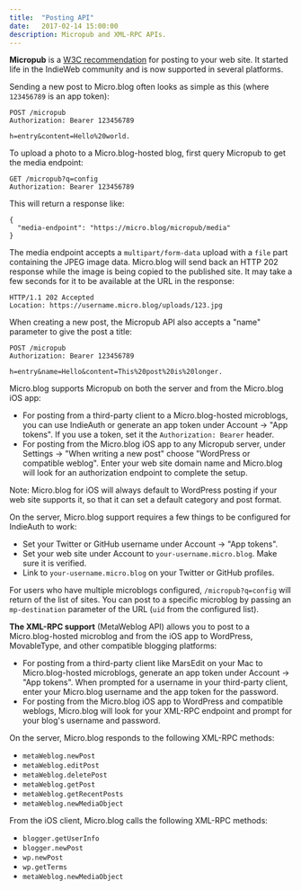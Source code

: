 ```yaml
---
title:  "Posting API"
date:   2017-02-14 15:00:00
description: Micropub and XML-RPC APIs.
---
```


**Micropub** is a [W3C recommendation](https://www.w3.org/TR/micropub/) for posting to your web site. It started life in the IndieWeb community and is now supported in several platforms.

Sending a new post to Micro.blog often looks as simple as this (where `123456789` is an app token):

```
POST /micropub
Authorization: Bearer 123456789

h=entry&content=Hello%20world.
```

To upload a photo to a Micro.blog-hosted blog, first query Micropub to get the media endpoint:

```
GET /micropub?q=config
Authorization: Bearer 123456789
```

This will return a response like:

```
{
  "media-endpoint": "https://micro.blog/micropub/media"
}
```

The media endpoint accepts a `multipart/form-data` upload with a `file` part containing the JPEG image data. Micro.blog will send back an HTTP 202 response while the image is being copied to the published site. It may take a few seconds for it to be available at the URL in the response:

```
HTTP/1.1 202 Accepted
Location: https://username.micro.blog/uploads/123.jpg
```

When creating a new post, the Micropub API also accepts a "name" parameter to give the post a title:

```
POST /micropub
Authorization: Bearer 123456789

h=entry&name=Hello&content=This%20post%20is%20longer.
```

Micro.blog supports Micropub on both the server and from the Micro.blog iOS app:

* For posting from a third-party client to a Micro.blog-hosted microblogs, you can use IndieAuth or generate an app token under Account → "App tokens". If you use a token, set it the `Authorization: Bearer` header.
* For posting from the Micro.blog iOS app to any Micropub server, under Settings → "When writing a new post" choose "WordPress or compatible weblog". Enter your web site domain name and Micro.blog will look for an authorization endpoint to complete the setup.

Note: Micro.blog for iOS will always default to WordPress posting if your web site supports it, so that it can set a default category and post format.

On the server, Micro.blog support requires a few things to be configured for IndieAuth to work:

* Set your Twitter or GitHub username under Account → "App tokens".
* Set your web site under Account to `your-username.micro.blog`. Make sure it is verified.
* Link to `your-username.micro.blog` on your Twitter or GitHub profiles.

For users who have multiple microblogs configured, `/micropub?q=config` will return of the list of sites. You can post to a specific microblog by passing an `mp-destination` parameter of the URL (`uid` from the configured list).

**The XML-RPC support** (MetaWeblog API) allows you to post to a Micro.blog-hosted microblog and from the iOS app to WordPress, MovableType, and other compatible blogging platforms:

* For posting from a third-party client like MarsEdit on your Mac to Micro.blog-hosted microblogs, generate an app token under Account → "App tokens". When prompted for a username in your third-party client, enter your Micro.blog username and the app token for the password.
* For posting from the Micro.blog iOS app to WordPress and compatible weblogs, Micro.blog will look for your XML-RPC endpoint and prompt for your blog's username and password.

On the server, Micro.blog responds to the following XML-RPC methods:

* `metaWeblog.newPost`
* `metaWeblog.editPost`
* `metaWeblog.deletePost`
* `metaWeblog.getPost`
* `metaWeblog.getRecentPosts`
* `metaWeblog.newMediaObject`

From the iOS client, Micro.blog calls the following XML-RPC methods:

* `blogger.getUserInfo`
* `blogger.newPost`
* `wp.newPost`
* `wp.getTerms`
* `metaWeblog.newMediaObject`

